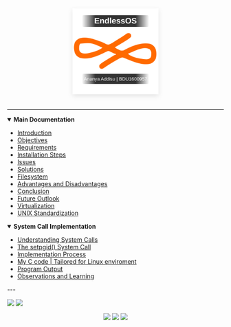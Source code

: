 <div style="background-image: url('https://giphy.com/gifs/background-seamless-damninc-IAb717kg5jMkMhNofp'); background-size: cover; background-position: center; background-repeat: no-repeat;">
<div align="center" style="margin: 2rem 0;">
   <!--<h1 style="font-size: 3rem; color:rgb(233, 101, 0); margin-bottom: 1rem; font-weight: 700;">EndlessOS</h1>--><img 
        src="https://github.com/Ananya-Addisu/Endless-OS/blob/main/logo.svg" 
        alt="EndlessOS Logo"
        style="max-width: 200px; height: auto; filter: drop-shadow(0 4px 6px rgba(0,0,0,0.1));"
    ><!--<h2>Ananya Addisu | BDU1600957</h2>-->
</div>
<hr>

<details open style="text-decoration:none;">
<summary><strong>Main Documentation</strong></summary>

- [Introduction](https://endless-os.vercel.app/#introduction)
- [Objectives](https://endless-os.vercel.app/#objectives)
- [Requirements](https://endless-os.vercel.app/#requirements)
- [Installation Steps](https://endless-os.vercel.app/#installation)
- [Issues](https://endless-os.vercel.app/#issues)
- [Solutions](https://endless-os.vercel.app/#solution)
- [Filesystem](https://endless-os.vercel.app/#filesystem)
- [Advantages and Disadvantages](https://endless-os.vercel.app/#advantages)
- [Conclusion](https://endless-os.vercel.app/#conclusion)
- [Future Outlook](https://endless-os.vercel.app/#future)
- [Virtualization](https://endless-os.vercel.app/#virtualization)
- [UNIX Standardization](https://endless-os.vercel.app/#unix)

</details>

<details open style="text-decoration:none;">
<summary><strong>System Call Implementation</strong></summary>

- [Understanding System Calls](https://endless-os.vercel.app/#systemcalls)
- [The setpgid() System Call](https://endless-os.vercel.app/#systemcalls)
- [Implementation Process](https://endless-os.vercel.app/#systemcalls)
- [My C code | Tailored for Linux enviroment](https://github.com/Ananya-Addisu/Endless-OS/blob/main/syscall.c)
- [Program Output](https://endless-os.vercel.app/#systemcalls)
- [Observations and Learning](https://endless-os.vercel.app/#systemcalls)

</details>
---

![](https://github-readme-stats.vercel.app/api?username=ananya-addisu&theme=dark&hide_border=false&include_all_commits=false&count_private=true)
![](https://nirzak-streak-stats.vercel.app/?user=ananya-addisu&theme=dark&hide_border=false)

<div align="center">
  <img src="https://user-images.githubusercontent.com/74038190/213866269-5d00981c-7c98-46d7-8a8e-16f462f15227.gif" width="200" />
  <img src="https://user-images.githubusercontent.com/74038190/213866269-5d00981c-7c98-46d7-8a8e-16f462f15227.gif" width="200" />
  <img src="https://user-images.githubusercontent.com/74038190/213866269-5d00981c-7c98-46d7-8a8e-16f462f15227.gif" width="200" />
</div>
</div>
